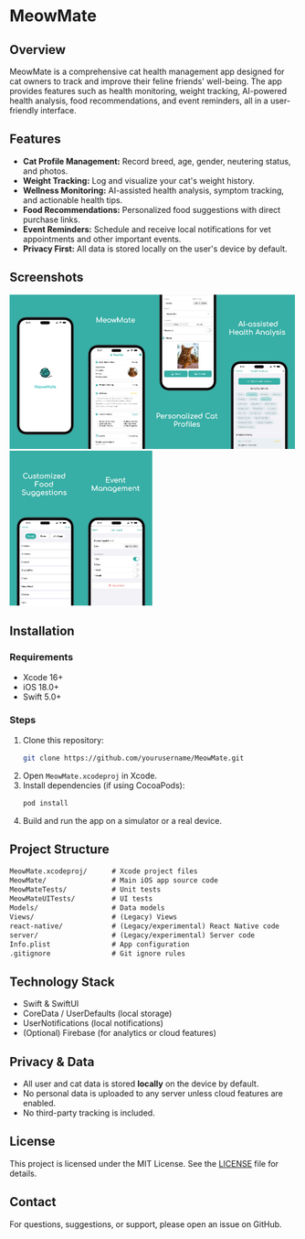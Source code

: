 # MeowMate

## Overview
MeowMate is a comprehensive cat health management app designed for cat owners to track and improve their feline friends' well-being. The app provides features such as health monitoring, weight tracking, AI-powered health analysis, food recommendations, and event reminders, all in a user-friendly interface.

## Features
- **Cat Profile Management:** Record breed, age, gender, neutering status, and photos.
- **Weight Tracking:** Log and visualize your cat's weight history.
- **Wellness Monitoring:** AI-assisted health analysis, symptom tracking, and actionable health tips.
- **Food Recommendations:** Personalized food suggestions with direct purchase links.
- **Event Reminders:** Schedule and receive local notifications for vet appointments and other important events.
- **Privacy First:** All data is stored locally on the user's device by default.

## Screenshots
<img src="Images/1.jpg" alt="App Screenshot" width="125"/><img src="Images/2.jpg" alt="App Screenshot" width="125"/><img src="Images/3.jpg" alt="App Screenshot" width="125"/><img src="Images/4.jpg" alt="App Screenshot" width="125"/><img src="Images/5.jpg" alt="App Screenshot" width="125"/><img src="Images/6.jpg" alt="App Screenshot" width="125"/>

## Installation
### Requirements
- Xcode 16+
- iOS 18.0+
- Swift 5.0+

### Steps
1. Clone this repository:
   ```bash
   git clone https://github.com/yourusername/MeowMate.git
   ```
2. Open `MeowMate.xcodeproj` in Xcode.
3. Install dependencies (if using CocoaPods):
   ```bash
   pod install
   ```
4. Build and run the app on a simulator or a real device.

## Project Structure
```
MeowMate.xcodeproj/      # Xcode project files
MeowMate/                # Main iOS app source code
MeowMateTests/           # Unit tests
MeowMateUITests/         # UI tests
Models/                  # Data models
Views/                   # (Legacy) Views
react-native/            # (Legacy/experimental) React Native code
server/                  # (Legacy/experimental) Server code
Info.plist               # App configuration
.gitignore               # Git ignore rules
```

## Technology Stack
- Swift & SwiftUI
- CoreData / UserDefaults (local storage)
- UserNotifications (local notifications)
- (Optional) Firebase (for analytics or cloud features)

## Privacy & Data
- All user and cat data is stored **locally** on the device by default.
- No personal data is uploaded to any server unless cloud features are enabled.
- No third-party tracking is included.

## License
This project is licensed under the MIT License. See the [LICENSE](LICENSE) file for details.

## Contact
For questions, suggestions, or support, please open an issue on GitHub.